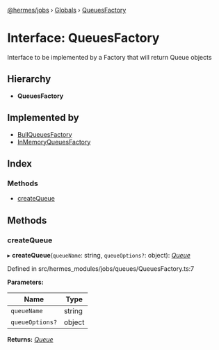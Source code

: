 [@hermes/jobs](../README.md) › [Globals](../globals.md) › [QueuesFactory](queuesfactory.md)

# Interface: QueuesFactory

Interface to be implemented by a Factory that will return Queue objects

## Hierarchy

* **QueuesFactory**

## Implemented by

* [BullQueuesFactory](../classes/bullqueuesfactory.md)
* [InMemoryQueuesFactory](../classes/inmemoryqueuesfactory.md)

## Index

### Methods

* [createQueue](queuesfactory.md#createqueue)

## Methods

###  createQueue

▸ **createQueue**(`queueName`: string, `queueOptions?`: object): *[Queue](../classes/queue.md)*

Defined in src/hermes_modules/jobs/queues/QueuesFactory.ts:7

**Parameters:**

Name | Type |
------ | ------ |
`queueName` | string |
`queueOptions?` | object |

**Returns:** *[Queue](../classes/queue.md)*
